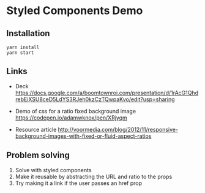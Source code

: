 # Styled Components Demo
## Installation
```
yarn install
yarn start
```

## Links
* Deck 
  https://docs.google.com/a/boomtownroi.com/presentation/d/1rAcG1QhdrebEiXSU8ceD5LdYS3RJeh0kzCzTQwpaKvo/edit?usp=sharing
  
* Demo of css for a ratio fixed background image
  https://codepen.io/adamwknox/pen/XRjyqm

* Resource article
  http://voormedia.com/blog/2012/11/responsive-background-images-with-fixed-or-fluid-aspect-ratios

## Problem solving
1. Solve with styled components
1. Make it reusable by abstracting the URL and ratio to the props
1. Try making it a link if the user passes an href prop
